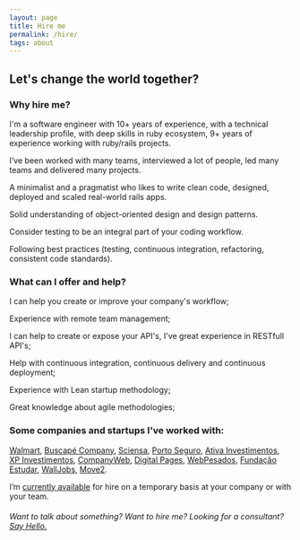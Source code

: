 ```yaml
---
layout: page
title: Hire me
permalink: /hire/
tags: about
---
```

## Let's change the world together?

### Why hire me?

I'm a software engineer with 10+ years of experience, with a technical leadership profile, with deep skills in ruby ecosystem, 9+ years of experience working with ruby/rails projects.

I’ve been worked with many teams, interviewed a lot of people, led many teams and delivered many projects.

A minimalist and a pragmatist who likes to write clean code, designed, deployed and scaled real-world rails apps.

Solid understanding of object-oriented design and design patterns.

Consider testing to be an integral part of your coding workflow.

Following best practices (testing, continuous integration, refactoring, consistent code standards).


### What can I offer and help?

 I can help you create or improve your company's workflow;

 Experience with remote team management;

 I can help to create or expose your API's, I've great experience in RESTfull API's;

 Help with continuous integration, continuous delivery and continuous deployment;

 Experience with Lean startup methodology;

 Great knowledge about agile methodologies;



### Some companies and startups I've worked with:

[Walmart](https://www.walmart.com.br), [Buscapé Company](http://www.buscapecompany.com), [Sciensa](http://www.sciensa.com), [Porto Seguro](https://www.portoseguro.com.br), [Ativa Investimentos](https://www.ativainvestimentos.com.br), [XP Investimentos](https://investimentos.xpi.com.br/), [CompanyWeb](http://www.companyweb.com.br), [Digital Pages](http://digitalpages.com.br), [WebPesados](http://webpesados.com.br),
[Fundação Estudar](https://www.estudar.org.br), [WallJobs](http://www.walljobs.com.br/), [Move2](http://move2.com.br).

I’m [currently available](/contact) for hire on a temporary basis at your company or with your team.


###### Want to talk about something? Want to hire me? Looking for a consultant? [Say Hello.](/contact)
